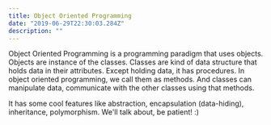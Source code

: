 ```yaml
---
title: Object Oriented Programming
date: "2019-06-29T22:30:03.284Z"
description: ""
---
```


Object Oriented Programming is a programming paradigm that uses objects.
Objects are instance of the classes. Classes are kind of data structure that holds
data in their attributes. Except holding data, it has procedures. In object oriented programming,
we call them as methods. And classes can manipulate data, communicate with the other classes using that methods.

It has some cool features like abstraction, encapsulation (data-hiding), inheritance, polymorphism.
We'll talk about, be patient! :)